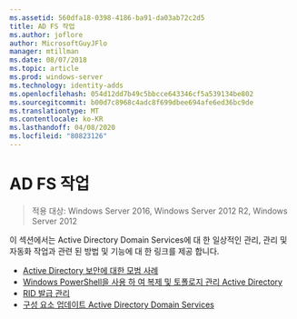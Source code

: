 ```yaml
---
ms.assetid: 560dfa18-0398-4186-ba91-da03ab72c2d5
title: AD FS 작업
ms.author: joflore
author: MicrosoftGuyJFlo
manager: mtillman
ms.date: 08/07/2018
ms.topic: article
ms.prod: windows-server
ms.technology: identity-adds
ms.openlocfilehash: 054d12dd7b49c5bbcce643346cf5a539134be802
ms.sourcegitcommit: b00d7c8968c4adc8f699dbee694afe6ed36bc9de
ms.translationtype: MT
ms.contentlocale: ko-KR
ms.lasthandoff: 04/08/2020
ms.locfileid: "80823126"
---
```

# <a name="ad-ds-operations"></a>AD FS 작업

>적용 대상: Windows Server 2016, Windows Server 2012 R2, Windows Server 2012

이 섹션에서는 Active Directory Domain Services에 대 한 일상적인 관리, 관리 및 자동화 작업과 관련 된 방법 및 기능에 대 한 링크를 제공 합니다.
  
* [Active Directory 보안에 대한 모범 사례](../../../ad-ds/plan/security-best-practices/Best-Practices-for-Securing-Active-Directory.md)  
* [Windows PowerShell을 사용 하 여 복제 및 토폴로지 관리 Active Directory](../../../ad-ds/manage/powershell/Active-Directory-Replication-and-Topology-Management-Using-Windows-PowerShell.md)  
* [RID 발급 관리](../../../ad-ds/manage/Managing-RID-Issuance.md)  
* [구성 요소 업데이트 Active Directory Domain Services](../../../ad-ds/manage/component-updates/Active-Directory-Domain-Services-Component-Updates.md)
